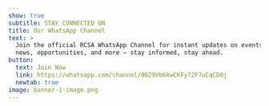 ```yaml
---
show: true
subtitle: STAY CONNECTED ON
title: Our WhatsApp Channel
text: >
  Join the official RCSA WhatsApp Channel for instant updates on events, science
  news, opportunities, and more — stay informed, stay ahead.
button:
  text: Join Now
  link: https://whatsapp.com/channel/0029Vb6kwCKFy72F7uCqCD0j
  newtab: true
image: banner-1-image.png
---
```

